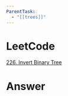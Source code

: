 ```yaml
---
ParentTask:
  - "[[trees]]"
---
```


# LeetCode
[226. Invert Binary Tree](https://leetcode.com/problems/invert-binary-tree/)

# Answer
```Cpp

``` 